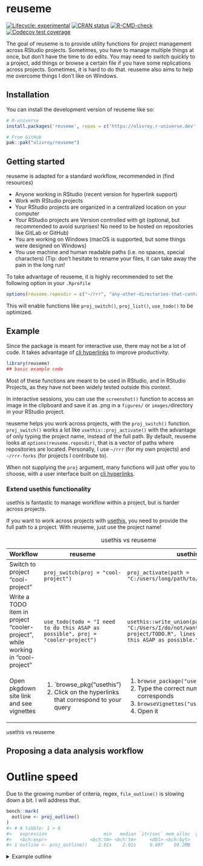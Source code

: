 
<!-- README.md is generated from README.Rmd. Please edit that file -->

# reuseme

<!-- badges: start -->

[![Lifecycle:
experimental](https://img.shields.io/badge/lifecycle-experimental-orange.svg)](https://lifecycle.r-lib.org/articles/stages.html#experimental)
[![CRAN
status](https://www.r-pkg.org/badges/version/reuseme)](https://CRAN.R-project.org/package=reuseme)
[![R-CMD-check](https://github.com/olivroy/reuseme/actions/workflows/R-CMD-check.yaml/badge.svg)](https://github.com/olivroy/reuseme/actions/workflows/R-CMD-check.yaml)
[![Codecov test
coverage](https://codecov.io/gh/olivroy/reuseme/branch/main/graph/badge.svg)](https://app.codecov.io/gh/olivroy/reuseme?branch=main)

<!-- badges: end -->

The goal of reuseme is to provide utility functions for project
management across RStudio projects. Sometimes, you have to manage
multiple things at once, but don’t have the time to do edits. You may
need to switch quickly to a project, add things or browse a certain file
if you have some replications across projects. Sometimes, it is hard to
do that. reuseme also aims to help me overcome things I don’t like on
Windows.

## Installation

You can install the development version of reuseme like so:

``` r
# R-universe
install.packages('reuseme', repos = c('https://olivroy.r-universe.dev', 'https://cloud.r-project.org'))

# From GitHub
pak::pak("olivroy/reuseme")
```

## Getting started

reuseme is adapted for a standard workflow, recommended in (find
resources)

- Anyone working in RStudio (recent version for hyperlink support)
- Work with RStudio projects
- Your RStudio projects are organized in a centralized location on your
  computer
- Your RStudio projects are Version controlled with git (optional, but
  recommended to avoid surprises! No need to be hosted on repositories
  like GitLab or GitHub)
- You are working on Windows (macOS is supported, but some things were
  designed on Windows)
- You use machine and human readable paths (i.e. no spaces, special
  characters) (Tip: don’t hesitate to rename your files, it can take
  away the pain in the long run!

To take advantage of reuseme, it is highly recommended to set the
following option in your `.Rprofile`

``` r
options(reuseme.reposdir = c("~/rrr", "any-other-directories-that-contain-rstudio-projects"))
```

This will enable functions like `proj_switch()`, `proj_list()`,
`use_todo()` to be optimized.

## Example

Since the package is meant for interactive use, there may not be a lot
of code. It takes advantage of [cli
hyperlinks](https://cli.r-lib.org/reference/links.html) to improve
productivity.

``` r
library(reuseme)
## basic example code
```

Most of these functions are meant to be used in RStudio, and in RStudio
Projects, as they have not been widely tested outside this context.

In interactive sessions, you can use the `screenshot()` function to
access an image in the clipboard and save it as .png in a `figures/` or
`images/`directory in your RStudio project.

reuseme helps you work across projects, with the `proj_switch()`
function. `proj_switch()` works a lot like `usethis::proj_activate()`
with the advantage of only typing the project name, instead of the full
path. By default, reuseme looks at `options(reuseme.reposdir)`, that is
a vector of paths where repositories are located. Personally, I use
`~/rrr` (for my own projects) and `~/rrr-forks` (for projects I
contribute to).

When not supplying the `proj` argument, many functions will just offer
you to choose, with a user interface built on [cli
hyperlinks](https://cli.r-lib.org/reference/links.html).

### Extend usethis functionality

usethis is fantastic to manage workflow within a project, but is harder
across projects.

If you want to work across projects with [usethis](usethis.r-lib.org),
you need to provide the full path to a project. With reuseme, just use
the project name!

<table style="width:100%;">
<caption>usethis vs reuseme</caption>
<colgroup>
<col style="width: 27%" />
<col style="width: 27%" />
<col style="width: 45%" />
</colgroup>
<thead>
<tr class="header">
<th>Workflow</th>
<th>reuseme</th>
<th>usethis</th>
</tr>
</thead>
<tbody>
<tr class="odd">
<td>Switch to project “cool-project”</td>
<td><code>proj_switch(proj = "cool-project")</code></td>
<td><code>proj_activate(path = "C:/users/long/path/to/cool-project")</code></td>
</tr>
<tr class="even">
<td>Write a TODO item in project “cooler-project”, while working in
“cool-project”</td>
<td><code>use_todo(todo = "I need to do this ASAP as possible", proj = "cooler-project")</code></td>
<td><code>usethis::write_union(path = "C:/Users/I/do/not/want/to/type/cooler-project/TODO.R", lines = "I need to do this ASAP as possible.")</code></td>
</tr>
<tr class="odd">
<td>Open pkgdown site link and see vignettes</td>
<td><ol type="1">
<li>`browse_pkg(“usethis”)</li>
<li>Click on the hyperlinks that correspond to your query</li>
</ol></td>
<td><ol type="1">
<li><code>browse_package("usethis")</code></li>
<li>Type the correct number that corresponds</li>
<li><code>browseVignettes("usethis")</code></li>
<li>Open it</li>
</ol></td>
</tr>
</tbody>
</table>

usethis vs reuseme

## Proposing a data analysis workflow

<!--# Write about dplyr-plus functions! -->
<!--# Write about *_identity functions -->
<!--# Write about _named functions -->

# Outline speed

Due to the growing number of criteria, regex, `file_outline()` is
slowing down a bit. I will address that.

``` r
bench::mark(
  outline <- proj_outline()
)
#> # A tibble: 1 × 6
#>   expression                     min   median `itr/sec` mem_alloc `gc/sec`
#>   <bch:expr>                <bch:tm> <bch:tm>     <dbl> <bch:byt>    <dbl>
#> 1 outline <- proj_outline()    2.01s    2.01s     0.497    69.2MB     2.48
```

<details>
<summary>
Example outline
</summary>
<p>

``` r
outline
#> 
#> ── `LICENSE.md`  MIT License
#> 
#> ── `R/browse-pkg.R`  Browse pkgdown site if it exists
#> 
#> ── `R/case-if-any.R`  case-when, but checks for all matches, returns a character
#> 
#> ── `R/dplyr-plus.R`  dplyr extra
#> `i` Count observations by group and compute percentage
#> `i` dplyr extensions
#> `i` Subset rows using their positions
#> `i` dplyr extensions
#> `i` Explore all rows in a random group
#> `i` family dplyr extensions
#> `i` FIXME Doesn't work, problem with symbols here- `Done✔?`
#> `i` Keep rows that match one of the conditions
#> `i` with dplyr::filter
#> `i` Elegant wrapper around filter and pull
#> `i` TODO use `check_length()` when implemented. r-lib/rlang#1618 (<https://github.com/r-lib/rlang/issues/1618>)- `Done✔?`
#> `i` summarise with total
#> `i` Compute a summary for one group with the total included.
#> `i` Transform to NA any of the condition
#> 
#> ── `R/eda-identity.R`  dplyr/base identity helpers --------------------
#> `i` Helpers that return the same value
#> `i` Use cases / advantages
#> `i` Caution
#> `i` base identity functions
#> `i` dplyr identity functions with small tweaks
#> `i` dplyr identity without tweaks
#> `i` dplyr extensions identity
#> `i` helpers
#> 
#> ── `R/files-conflicts.R`
#> `i` TODO insert in either proj_outline, or rename_file- `Done✔?`
#> `i` TODO probably needs a `detect_genuine_path()`- `Done✔?`
#> `i` Helpers
#> `i` TODO Add false positive references- `Done✔?`
#> `i` TODO fs::path and file.path should be handled differently- `Done✔?`
#> 
#> ── `R/import-standalone-types-check.R`
#> `i` Scalars
#> `i` Vectors
#> 
#> ── `R/named.R`  Helpers that can return a named vector
#> 
#> ── `R/open.R`  Open a Document in RStudio
#> `i` FIXME why is this code like this?- `Done✔?`
#> `i` Copy the active document to the same location
#> `i` document manipulation helpers
#> `i` Delete the active RStudio document safely
#> `i` document manipulation helpers
#> `i` TODO structure and summarise information.- `Done✔?`
#> `i` FIXME (upstream) the color div doesn't go all the way r-lib/cli#694 (<https://github.com/r-lib/cli/issues/694>)- `Done✔?`
#> 
#> ── `R/outdated-pkgs.R`  Looks for outdated packages
#> `i` TODO figure out pad :)- `Done✔?`
#> 
#> ── `R/outline-criteria.R`
#> `i` Add variable to outline data frame
#> `i` TODO strip is_cli_info in Package? only valid for EDA (currently not sh…- `Done✔?`
#> `i` TODO long enough to be meanignful?- `Done✔?`
#> `i` FIXME try to detect all the chunk caption, but would have to figure out the end of it maybe lightparser.- `Done✔?`
#> `i` TODO merge with define_outline_criteria- `Done✔?`
#> `i` it is 'R/outline.R' or 'R/outline-roxy.R'
#> 
#> ── `R/outline-roxy.R`
#> `i` TODO when stable delete- `Done✔?`
#> `i` TODO Delete when stable debugging- `Done✔?`
#> `i` TODO Delete when stable for debugging- `Done✔?`
#> `i` TODO exclude S3 methods- `Done✔?`
#> `i` helper for interactive checking
#> 
#> ── `R/outline.R`  `proj_outline()`
#> `i` Print interactive outline of file sections
#> `i` If `work_only` is set to `TRUE`, the function will only return outline of the `# WORK` comment
#> `i` `file_outline()`
#> `i` File outline
#> `i` Print method
#> `i` Step: tweak outline look as they show
#> `i` TODO reanable cli info- `Done✔?`
#> `i` TODO Improve performance with vctrs tidyverse/dplyr#6806 (<https://github.com/tidyverse/dplyr/issues/6806>)- `Done✔?`
#> 
#> ── `R/proj-list.R`  Opens a RStudio project in a new session
#> `i` project management helpers
#> `i` TODO maybe add a max?- `Done✔?`
#> `i` Access the file outline within other project
#> `i` project management helpers
#> `i` TODO improve on this message- `Done✔?`
#> `i` Returns a named project list options
#> `i` project management helpers
#> 
#> ── `R/proj-reuseme.R`  Interact with different RStudio projects
#> `i` Setup
#> `i` Capabilities.
#> `i` project management helpers
#> 
#> ── `R/quarto-help.R`  Show links to Quarto documentation of interest
#> 
#> ── `R/rename.R`  Rename an output or a data file and watch for references
#> `i` Use case
#> `i` After here, we start doing some renaming real situations
#> `i` Helpers
#> `i` helpers for computing scope of renaming
#> `i` TODO measure of string proximity- `Done✔?`
#> `i` Prevent renaming if something is going on
#> `i` FIXME maybe not fail while testing- `Done✔?`
#> `i` TODO Check that old file is more recent- `Done✔?`
#> 
#> ── `R/screenshot.R`  Save the current image in clipboard to png in your active directory
#> 
#> ── `R/todo.R`  Add a TODO list by project to a TODO.R file in the base directory
#> `i` TODO think about maybe using todo = clipr::read_clip()- `Done✔?`
#> `i` TODO nice to have, but would need to extract duplicates- `Done✔?`
#> `i` Helpers
#> 
#> ── `R/utils-proj.R`  usethis adaptions utils
#> `i` Active project / document
#> 
#> ── `R/utils.R`  OS utils
#> 
#> ── `TODO.R`
#> `i` TODO screenshot make the behaviour different when vignettes vs articl…- `Done✔?`
#> `i` TODO screenshot RStudio addin to insert the code directly in the qmd …- `Done✔?`
#> `i` TODO use_family() to edit .R file to add @family data frames tags to ro…- `Done✔?`
#> `i` TODO mutate_identity redundant if the focus pillar PR was merged. r-lib/pillar#585 (<https://github.com/r-lib/pillar/issues/585>)- `Done✔?`
#> `i` TODO rename if many matches, separate those with the exact path.- `Done✔?`
#> `i` TODO outline make ggtitle work- `Done✔?`
#> `i` TODO outline show extra msg only for some, but in file outline, not i…- `Done✔?`
#> `i` TODO outline detect help calls and apply markup. `?fs::file_show` dis…- `Done✔?`
#> `i` TODO outline renable cli info.- `Done✔?`
#> `i` TODO escape_markup doesn't work with complex operation {x^2} for example. Maybe if detecting something complex, use cli_escape function. escape-complex-markyp branch created to try to address this.- `Done✔?`
#> `i` TODO outline avoid evaluating in current env.- `Done✔?`
#> `i` TODO wrap regexps in functions- `Done✔?`
#> `i` TODO outline remove examples from outline. Sometimes commented code i…- `Done✔?`
#> `i` TODO outline roxygen comments processing should be left to `roxygen2::parse_file()`- `Done✔?`
#> `i` TODO outline show key like `pak::pkg_deps_tree()` does.- `Done✔?`
#> `i` TODO outline roxygen function title- `Done✔?`
#> `i` TODO outline remove ggtext markup from plot title.- `Done✔?`
#> `i` FIXME outline comments are now interpreted as section- `Done✔?`
#> `i` TODO outline todos in qmd file inside html comment- `Done✔?`
#> `i` TODO reframe more than one issue. nw drive- `Done✔?`
#> `i` TODO delete generated files- `Done✔?`
#> `i` TODO [proj_file] to accesss data (return the path in this case?)- `Done✔?`
#> `i` TODO [check_referenced_files] doesn't check for 'R/file.R'- `Done✔?`
#> `i` TODO explain rationale behind `work_only`. Suggest to transform to TODO…- `Done✔?`
#> `i` TODO outline Show function call if exported + not internal + bonus if…- `Done✔?`
#> `i` TODO title of file could be function title if it is first element [proj…- `Done✔?`
#> `i` TODO rename_files should be less noisy about project name file- `Done✔?`
#> 
#> ── `inst/example-file/outline-script.R`  Example for `file_outline()`
#> `i` Load packages
#> `i` Wrangle + visualize data
#> `i` A great title
#> `i` TODO improve this Viz!- `Done✔?`
#> 
#> ── `tests/testthat/_ref/many-titles.md`  The title is the only outline element
#> `i` Another title
#> `i` Second level
#> `i` TODO this is an item- `Done✔?`
#> `i` Last title
#> 
#> ── `tests/testthat/_ref/my-analysis.R`  Analyse my streets
#> `i` Read my streets (<https://https://en.wikipedia.org/wiki/Street_art>) data
#> `i` data wrangling
#> `i` Write my streets
#> `i` TODO Create a new version- `Done✔?`
#> `i` 'R/my-file.R'
#> `i` Section title
#> 
#> ── `tests/testthat/_ref/my-analysis.md`  My doc title
#> `i` A section
#> `i` Dashboard card
#> `i` A code section
#> `i` A subsection
#> `i` A section2
#> `i` A long ggplot2 title
#> `i` A code section
#> 
#> ── `tests/testthat/_ref/single-title.md`  The title is the only outline element
#> 
#> ── `tests/testthat/_ref/test-roxygen-safeguard.R`  Test for roxygen parsing for no error
#> `i` Use 'tests/testthat/_ref/test-roxygen.R' for output testing
#> `i` Title with `_things`
#> `i` a family to include
#> `i` An S3 method not to be include
#> 
#> ── `tests/testthat/_ref/test-roxygen.R`
#> `i` Use 'tests/testthat/_ref/test-roxygen-safeguard.R' for output testing
#> `i` Complete block for exported function with headings
#> `i` A title to be included
#> `i` A second-level heading in description to be included?
#> `i` A detail first level-heading to be included
#> `i` A detail second-level heading to be included
#> `i` First to be included
#> `i` a family to include
#> `i` block not to index
#> `i` Topic to index
#> `i` A title to be included
#> `i` A second-level heading in description to be included?
#> `i` A detail first level-heading to be included
#> `i` A detail second-level heading to be included
#> `i` First to be included
#> `i` a family to include
#> `i` data to index
#> `i` TODO add data block example to index- `Done✔?`
#> 
#> ── `tests/testthat/_snaps/case-if-any.md`
#> `i` wrong cases error
#> 
#> ── `tests/testthat/_snaps/dplyr-plus.md`
#> `i` adds rows in front, but warns the user
#> 
#> ── `tests/testthat/_snaps/eda-identity.md`
#> `i` Side effects are what's intended in interactive sessions
#> 
#> ── `tests/testthat/_snaps/outline-criteria.md`
#> `i` No outline criteria are untested
#> 
#> ── `tests/testthat/_snaps/outline.md`
#> `i` alpha and work_only arguments work
#> `i` pattern works as expected
#> 
#> ── `tests/testthat/_snaps/rename.md`
#> `i` Helper files returns the expected input
#> 
#> ── `tests/testthat/_snaps/todo.md`
#> `i` Marking a TODO item as done works
#> 
#> ── `tests/testthat/test-case-if-any.R`
#> `i` case_if_any() basic work
#> `i` wrong cases error
#> `i` case_if_any() can use a newly created variable (#8)
#> 
#> ── `tests/testthat/test-dplyr-plus.R`
#> `i` filter_if_any() errors correctly when using `by` instead of `.by`
#> `i` filter_if_any() errors with across()
#> `i` TODO improve this error- `Done✔?`
#> `i` adds rows in front, but warns the user
#> `i` summarise_with_total() keeps factors
#> `i` na_if2() works with expr and values
#> 
#> ── `tests/testthat/test-eda-identity.R`
#> `i` Returns identity
#> `i` Side effects are what's intended in interactive sessions
#> 
#> ── `tests/testthat/test-markup.R`
#> `i` link_gh_issue() + markup_href() work
#> 
#> ── `tests/testthat/test-named.R`
#> `i` min/max/unique_named() return named output
#> `i` max_named() and unique_named() work with unnamed vectors
#> 
#> ── `tests/testthat/test-open.R`
#> `i` open_rs_doc() errors in non-interactive sessions
#> 
#> ── `tests/testthat/test-outline-criteria.R`  Test individual outline elements
#> `i` No outline criteria are untested
#> 
#> ── `tests/testthat/test-outline-roxy.R`
#> `i` roxy tags don't error
#> 
#> ── `tests/testthat/test-outline.R`
#> `i` alpha and work_only arguments work
#> `i` file_outline() is a data frame
#> `i` TODO change tests for data frame size when stable (efficiency). As stil…- `Done✔?`
#> `i` file_outline() with only title doesn't error
#> `i` file_outline() contains function calls
#> `i` dir_outline() works with no error
#> 
#> ── `tests/testthat/test-rename.R`
#> `i` Helper files returns the expected input
#> `i` force and action are deprecated
#> 
#> ── `tests/testthat/test-screenshot.R`
#> `i` screenshot() does nothing in non-interactive sessions
#> 
#> ── `tests/testthat/test-todo.R`
#> `i` Marking TODO as done detects tags
#> `i` TODO items are correctly stripped
#> 
#> ── `tests/testthat/test-utils.R`
#> `i` Windows is recognized correctly.
#> 
#> ── `NEWS.md`
#> `i` reuseme (development version)
#> `i` reuseme 0.0.2
#> `i` reuseme 0.0.1
#> 
#> ── `README.Rmd`
#> `i` reuseme
#> `i` Installation
#> `i` Getting started
#> `i` Example
#> `i` hello
#> `i` Extend usethis functionality
#> `i` Proposing a data analysis workflow
#> `i` Outline speed
```

</p>
</details>
